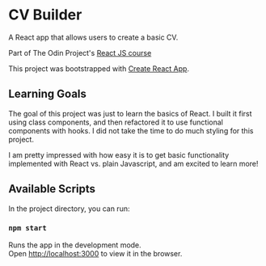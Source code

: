 # CV Builder

A React app that allows users to create a basic CV.

Part of The Odin Project's [React JS course](https://www.theodinproject.com/courses/javascript/lessons/cv-application)

This project was bootstrapped with [Create React App](https://github.com/facebook/create-react-app).

## Learning Goals

The goal of this project was just to learn the basics of React. I built it first using class components, and then refactored it to use functional components with hooks. I did not take the time to do much styling for this project. 

I am pretty impressed with how easy it is to get basic functionality implemented with React vs. plain Javascript, and am excited to learn more! 
## Available Scripts

In the project directory, you can run:

### `npm start`

Runs the app in the development mode.\
Open [http://localhost:3000](http://localhost:3000) to view it in the browser.

